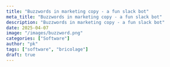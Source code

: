 ```yaml
---
title: "Buzzwords in marketing copy - a fun slack bot"
meta_title: "Buzzwords in marketing copy - a fun slack bot"
description: "Buzzwords in marketing copy - a fun slack bot"
date: 2025-04-07
image: "/images/buzzword.png"
categories: ["Software"]
author: "pk"
tags: ["software", "bricolage"]
draft: true
---
```


